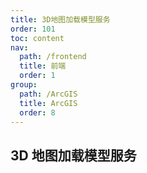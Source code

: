```yaml
---
title: 3D地图加载模型服务
order: 101
toc: content
nav:
  path: /frontend
  title: 前端
  order: 1
group:
  path: /ArcGIS
  title: ArcGIS
  order: 8
---
```


## 3D 地图加载模型服务

<code src="@/components/frontend/visualization/ArcgisForJS/load3DModel/index.jsx" compact="true" desc="移动或缩放地图展示地图信息"></code>
